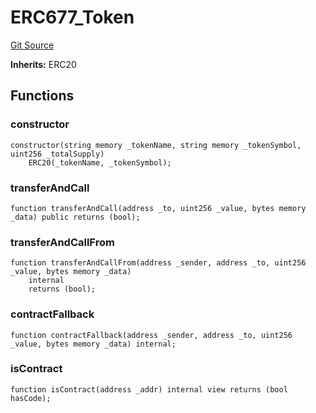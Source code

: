 # ERC677_Token
[Git Source](https://github.com/Passageway-Protocol/passageway-contracts/blob/b1d863b56b7778896c93bea0b98299fccb2c787f/contracts/polygon/tokens/base/ERC677.sol)

**Inherits:**
ERC20


## Functions
### constructor


```solidity
constructor(string memory _tokenName, string memory _tokenSymbol, uint256 _totalSupply)
    ERC20(_tokenName, _tokenSymbol);
```

### transferAndCall


```solidity
function transferAndCall(address _to, uint256 _value, bytes memory _data) public returns (bool);
```

### transferAndCallFrom


```solidity
function transferAndCallFrom(address _sender, address _to, uint256 _value, bytes memory _data)
    internal
    returns (bool);
```

### contractFallback


```solidity
function contractFallback(address _sender, address _to, uint256 _value, bytes memory _data) internal;
```

### isContract


```solidity
function isContract(address _addr) internal view returns (bool hasCode);
```

